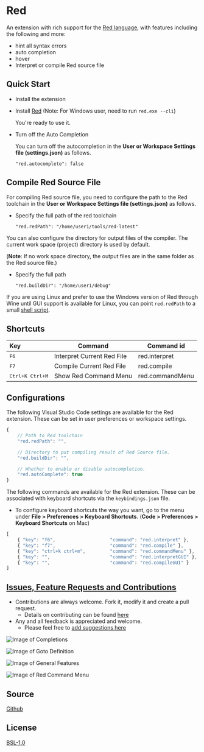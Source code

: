 # Red

An extension with rich support for the [Red language](https://www.red-lang.org/), with features including the following and more:

* hint all syntax errors
* auto completion
* hover
* Interpret or compile Red source file

## Quick Start

* Install the extension
* Install [Red](http://www.red-lang.org/p/download.html) (Note: For Windows user, need to run ```red.exe --cli```)

  You're ready to use it.

* Turn off the Auto Completion

  You can turn off the autocompletion in the **User or Workspace Settings file (settings.json)** as follows.

  ```
  "red.autocomplete": false
  ```

## Compile Red Source File

For compiling Red source file, you need to configure the path to the Red toolchain in the **User or Workspace Settings file (settings.json)** as follows.

* Specify the full path of the red toolchain

  ```
  "red.redPath": "/home/user1/tools/red-latest"
  ```


You can also configure the directory for output files of the compiler. The current work space (project) directory is used by default.

(**Note**: If no work space directory, the output files are in the same folder as the Red source file.)

* Specify the full path

  ```
  "red.buildDir": "/home/user1/debug"
  ```


If you are using Linux and prefer to use the Windows version of Red through Wine until GUI support is available for Linux, you can point `red.redPath` to a small [shell script](https://github.com/red/red/wiki/Visual-Studio-Code-Plugin#running-red-through-wine-on-linux).

## Shortcuts

| Key                       | Command                    | Command id      |
| :------------------------ | -------------------------- | --------------- |
| <kbd>F6</kbd>             | Interpret Current Red File | red.interpret   |
| <kbd>F7</kbd>             | Compile Current Red File   | red.compile     |
| <kbd>Ctrl+K Ctrl+M</kbd>  | Show Red Command Menu      | red.commandMenu |

## Configurations

The following Visual Studio Code settings are available for the Red extension.  These can be set in user preferences or workspace settings.

```javascript
{
    // Path to Red toolchain
    "red.redPath": "",

    // Directory to put compiling result of Red Source file.
    "red.buildDir": "",

    // Whether to enable or disable autocompletion.
    "red.autoComplete": true
}
```

The following commands are available for the Red extension. These can be associated with keyboard shortcuts via the `keybindings.json` file.
* To configure keyboard shortcuts the way you want, go to the menu under **File > Preferences > Keyboard Shortcuts**. (**Code > Preferences > Keyboard Shortcuts** on Mac)

```javascript
[
    { "key": "f6",                    "command": "red.interpret" },
    { "key": "f7",                    "command": "red.compile" },
    { "key": "ctrl+k ctrl+m",         "command": "red.commandMenu" },
    { "key": "",                      "command": "red.interpretGUI" },
    { "key": "",                      "command": "red.compileGUI" }
]
```

## [Issues, Feature Requests and Contributions](https://github.com/red/VScode-extension/issues)

* Contributions are always welcome. Fork it, modify it and create a pull request.
  + Details on contributing can be found [here](https://github.com/red/VScode-extension/wiki/Contribution) 
* Any and all feedback is appreciated and welcome.
  * Please feel free to [add suggestions here](https://github.com/red/VScode-extension/issues)

![Image of Completions](https://raw.githubusercontent.com/red/VScode-extension/master/images/completion.gif)

![Image of Goto Definition](https://raw.githubusercontent.com/red/VScode-extension/master/images/goto-definition.gif)

![Image of General Features](https://raw.githubusercontent.com/red/VScode-extension/master/images/general.gif)

![Image of Red Command Menu](https://raw.githubusercontent.com/red/VScode-extension/master/images/redmenu.gif)

## Source

[Github](https://github.com/red/VScode-extension)
​                
## License

[BSL-1.0](https://raw.githubusercontent.com/red/VScode-extension/master/LICENSE)
